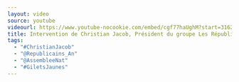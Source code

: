 ```yaml
---
layout: video
source: youtube
videourl: https://www.youtube-nocookie.com/embed/cgf77haUghM?start=3162&modestbranding=1
title: Intervention de Christian Jacob, Président du groupe Les Républicains à l'Assemblée nationale
tags:
  - "#ChristianJacob"
  - "@Republicains_An"
  - "@AssembleeNat"
  - "#GiletsJaunes"
---
```

